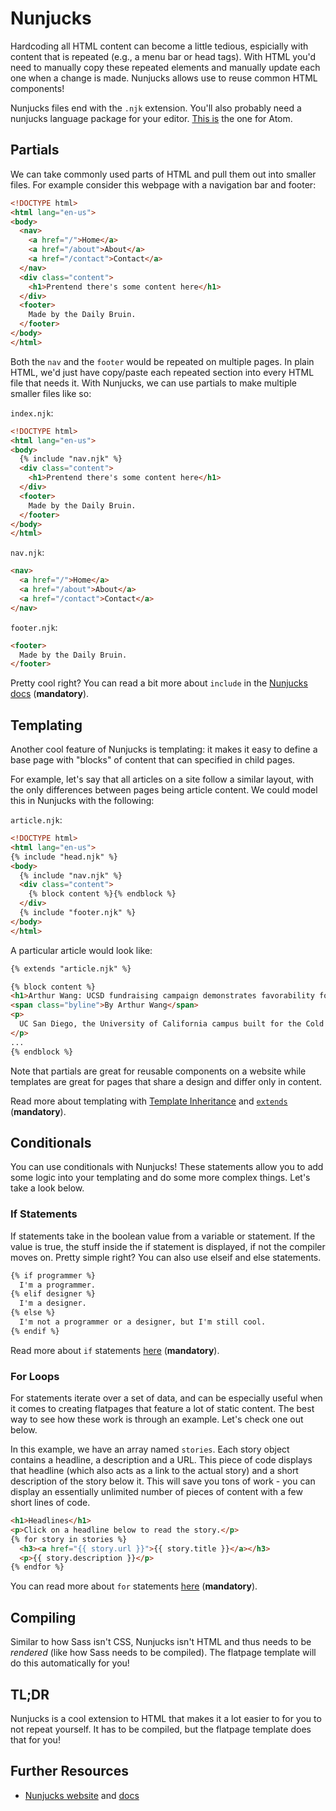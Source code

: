 # Nunjucks
Hardcoding all HTML content can become a little tedious, espicially with content that is repeated (e.g., a menu bar or head tags). With HTML you'd need to manually copy these repeated elements and manually update each one when a change is made. Nunjucks allows use to reuse common HTML components!

Nunjucks files end with the `.njk` extension. You'll also probably need a nunjucks language package for your editor. [This is](https://atom.io/packages/language-nunjucks) the one for Atom.

## Partials
We can take commonly used parts of HTML and pull them out into smaller files. For example consider this webpage with a navigation bar and footer:

```html
<!DOCTYPE html>
<html lang="en-us">
<body>
  <nav>
    <a href="/">Home</a>
    <a href="/about">About</a>
    <a href="/contact">Contact</a>
  </nav>
  <div class="content">
    <h1>Prentend there's some content here</h1>
  </div>
  <footer>
    Made by the Daily Bruin. 
  </footer>
</body>
</html>
```

Both the `nav` and the `footer` would be repeated on multiple pages. In plain HTML, we'd just have copy/paste each repeated section into every HTML file that needs it. With Nunjucks, we can use partials to make multiple smaller files like so:

`index.njk`:
```html
<!DOCTYPE html>
<html lang="en-us">
<body>
  {% include "nav.njk" %}
  <div class="content">
    <h1>Prentend there's some content here</h1>
  </div>
  <footer>
    Made by the Daily Bruin. 
  </footer>
</body>
</html>
```

`nav.njk`:
```html
<nav>
  <a href="/">Home</a>
  <a href="/about">About</a>
  <a href="/contact">Contact</a>
</nav>
```

`footer.njk`:
```html
<footer>
  Made by the Daily Bruin. 
</footer>
```

Pretty cool right? You can read a bit more about `include` in the [Nunjucks docs](https://mozilla.github.io/nunjucks/templating.html#include) (**mandatory**).

## Templating
Another cool feature of Nunjucks is templating: it makes it easy to define a base page with "blocks" of content that can specified in child pages. 

For example, let's say that all articles on a site follow a similar layout, with the only differences between pages being article content. We could model this in Nunjucks with the following:

`article.njk`:
```html
<!DOCTYPE html>
<html lang="en-us">
{% include "head.njk" %}
<body>
  {% include "nav.njk" %}
  <div class="content">
    {% block content %}{% endblock %}
  </div>
  {% include "footer.njk" %}
</body>
</html>
```

A particular article would look like:
```html
{% extends "article.njk" %}

{% block content %}
<h1>Arthur Wang: UCSD fundraising campaign demonstrates favorability for UC privatization</h1>
<span class="byline">By Arthur Wang</span>
<p>
  UC San Diego, the University of California campus built for the Cold War, has been getting the cold shoulder from its alumni lately.
</p>
...
{% endblock %}
```

Note that partials are great for reusable components on a website while templates are great for pages that share a design and differ only in content.

Read more about templating with [Template Inheritance](https://mozilla.github.io/nunjucks/templating.html#template-inheritance) and [`extends`](https://mozilla.github.io/nunjucks/templating.html#extends) (**mandatory**).

## Conditionals
You can use conditionals with Nunjucks! These statements allow you to add some logic into your templating and do some more complex things. Let's take a look below.

### If Statements
If statements take in the boolean value from a variable or statement. If the value is true, the stuff inside the if statement is displayed, if not the compiler moves on. Pretty simple right? You can also use elseif and else statements.
```html
{% if programmer %}
  I'm a programmer.
{% elif designer %}
  I'm a designer.
{% else %}
  I'm not a programmer or a designer, but I'm still cool.
{% endif %}
```

Read more about `if` statements [here](https://mozilla.github.io/nunjucks/templating.html#if) (**mandatory**).

### For Loops
For statements iterate over a set of data, and can be especially useful when it comes to creating flatpages that feature a lot of static content. The best way to see how these work is through an example. Let's check one out below.

In this example, we have an array named `stories`. Each story object contains a headline, a description and a URL. This piece of code displays that headline (which also acts as a link to the actual story) and a short description of the story below it. This will save you tons of work - you can display an essentially unlimited number of pieces of content with a few short lines of code.

```html
<h1>Headlines</h1>
<p>Click on a headline below to read the story.</p>
{% for story in stories %}
  <h3><a href="{{ story.url }}">{{ story.title }}</a></h3>
  <p>{{ story.description }}</p>
{% endfor %}
```

You can read more about `for` statements [here](https://mozilla.github.io/nunjucks/templating.html#for) (**mandatory**).

## Compiling
Similar to how Sass isn't CSS, Nunjucks isn't HTML and thus needs to be _rendered_ (like how Sass needs to be compiled). The flatpage template will do this automatically for you!

## TL;DR
Nunjucks is a cool extension to HTML that makes it a lot easier to for you to not repeat yourself. It has to be compiled, but the flatpage template does that for you! 

## Further Resources
- [Nunjucks website](https://mozilla.github.io/nunjucks/) and [docs](https://mozilla.github.io/nunjucks/templating.html)
